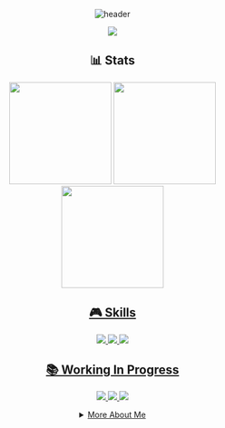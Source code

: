 <div align="center">
  
![header](https://capsule-render.vercel.app/api?type=venom&color=0:000000,50:001F00,100:003300&height=200&section=header&text=Hyun%20Sung%20Choi&fontSize=60&animation=twinkling&fontAlignY=38&desc=Game%20Developer&descAlignY=60&descAlign=62&fontColor=32CD32&descColor=32CD32)

<p align="center">
  <a href="mailto:anximusic7@gmail.com"><img src="https://img.shields.io/badge/Gmail-d14836?style=for-the-badge&logo=Gmail&logoColor=white"/></a>
</p>

## 📊 Stats

<p align="center">
  <img height="180em" src="https://github-readme-stats.vercel.app/api?username=Anxi77&show_icons=true&theme=highcontrast"/>
  <img height="180em" src="https://github-readme-stats.vercel.app/api/top-langs/?username=Anxi77&layout=compact&theme=highcontrast"/>
  <a href="https://solved.ac/profile/anximusic7"><img height="180em" src="http://mazassumnida.wtf/api/v2/generate_badge?boj=anximusic7"/>
</p>

## 🎮 Skills

<p align="center">
  <img src="https://img.shields.io/badge/C++-00599C?style=for-the-badge&logo=c%2B%2B&logoColor=white"/>
  <img src="https://img.shields.io/badge/C%23-239120?style=for-the-badge&logo=c-sharp&logoColor=white"/>
  <img src="https://img.shields.io/badge/Unity-000000?style=for-the-badge&logo=unity&logoColor=white"/>
</p>

## 📚 Working In Progress

<p align="center">
  <a href="https://github.com/Anxi77/.Algorithms"><img src="https://img.shields.io/badge/Algorithms-FF6B6B?style=flat-square&logo=TheAlgorithms&logoColor=white"/>
  <a href="https://github.com/Anxi77/.DirectX11"><img src="https://img.shields.io/badge/DirectX11-00B2FF?style=flat-square&logo=Microsoft&logoColor=white"/>
  <a href="https://github.com/Anxi77/.Portfolio"><img src="https://img.shields.io/badge/Unity-000000?style=flat-square&logo=unity&logoColor=white"/>
</p>

<details>
<summary>More About Me</summary>
<br>

### 🎯 Current Focus

• Graphics Programming with DirectX 11<br>
• Developing Portfolio Projects<br>
• Problem Solving on BOJ

### 🏆 Goals for 2025

• Develop Portfolio Projects<br>
• Improve Algorithm Skills

</details>

</div>
